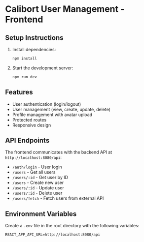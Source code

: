 # Calibort User Management - Frontend

## Setup Instructions

1. Install dependencies:
   ```bash
   npm install
   ```

2. Start the development server:
   ```bash
   npm run dev
   ```

## Features

- User authentication (login/logout)
- User management (view, create, update, delete)
- Profile management with avatar upload
- Protected routes
- Responsive design

## API Endpoints

The frontend communicates with the backend API at `http://localhost:8080/api`:

- `/auth/login` - User login
- `/users` - Get all users
- `/users/:id` - Get user by ID
- `/users` - Create new user
- `/users/:id` - Update user
- `/users/:id` - Delete user
- `/users/fetch` - Fetch users from external API

## Environment Variables

Create a `.env` file in the root directory with the following variables:

```
REACT_APP_API_URL=http://localhost:8080/api

